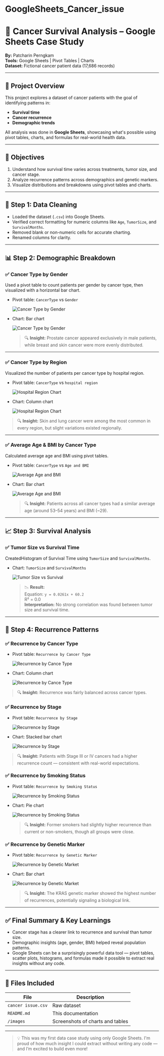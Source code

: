 # GoogleSheets_Cancer_issue

# 🧬 Cancer Survival Analysis – Google Sheets Case Study

**By:** Patcharin Perngkam  
**Tools:** Google Sheets | Pivot Tables | Charts  
**Dataset:** Fictional cancer patient data (17,686 records)

---

## 📌 Project Overview

This project explores a dataset of cancer patients with the goal of identifying patterns in:

- **Survival time**
- **Cancer recurrence**
- **Demographic trends**

All analysis was done in **Google Sheets**, showcasing what's possible using pivot tables, charts, and formulas for real-world health data.

---

## 🎯 Objectives

1. Understand how survival time varies across treatments, tumor size, and cancer stage.
2. Analyze recurrence patterns across demographics and genetic markers.
3. Visualize distributions and breakdowns using pivot tables and charts.

---

## 🧼 Step 1: Data Cleaning

- Loaded the dataset (`.csv`) into Google Sheets.
- Verified correct formatting for numeric columns like `Age`, `TumorSize`, and `SurvivalMonths`.
- Removed blank or non-numeric cells for accurate charting.
- Renamed columns for clarity.

---

## 📊 Step 2: Demographic Breakdown

### ✅ Cancer Type by Gender

Used a pivot table to count patients per gender by cancer type, then visualized with a horizontal bar chart.

- Pivot table: `CancerType` vs `Gender`

  ![Cancer Type by Gender](/images/Cancer_Gender.png)

- Chart: Bar chart

  ![Cancer Type by Gender](/images/CancerType_by_Gender.png)

  > 🔍 **Insight:** Prostate cancer appeared exclusively in male patients, while breast and skin cancer were more evenly distributed.

---

### ✅ Cancer Type by Region

Visualized the number of patients per cancer type by hospital region.

- Pivot table: `CancerType` vs `hospital region`

  ![Hospital Region Chart](/images/Hospital_Region.png)

- Chart: Column chart

  ![Hospital Region Chart](/images/CancerType%20by%20Hospital%20Region.png)

> 🔍 **Insight:** Skin and lung cancer were among the most common in every region, but slight variations existed regionally.

---

### ✅ Average Age & BMI by Cancer Type

Calculated average age and BMI using pivot tables.

- Pivot table: `CancerType` vs `Age and BMI`

  ![Average Age and BMI](/images/Average_Age_BMI.png)

- Chart: Bar chart

  ![Average Age and BMI](/images/Average%20Age%20or%20BMI%20per%20CancerType.png)

  > 🔍 **Insight:** Patients across all cancer types had a similar average age (around 53–54 years) and BMI (~29).

---

## 📈 Step 3: Survival Analysis

### ✅ Tumor Size vs Survival Time

CreatedHistogram of Survival Time using
`TumorSize` and `SurvivalMonths`.

- Chart: `TumorSize` and `SurvivalMonths`

  ![Tumor Size vs Survival](/images/TumorSize%20vs%20SurvivalMonths.png)

  > 📉 **Result:**  
  > Equation: `y = 0.0261x + 60.2`  
  > R² = 0.0  
  > **Interpretation:** No strong correlation was found between tumor size and survival time.

---

## 🔁 Step 4: Recurrence Patterns

### ✅ Recurrence by Cancer Type

- Pivot table: `Recurrence by Cancer Type`

  ![Recurrence by Cance Type](/images/Recurrence_Type.png)

- Chart: Column chart

  ![Recurrence by Cance Type](/images/Recurrence%20by%20Cancer%20Type.png)

> 🔍 **Insight:** Recurrence was fairly balanced across cancer types.

### ✅ Recurrence by Stage

- Pivot table: `Recurrence by Stage`

  ![Recurrence by Stage](/images/Recurrence_Stage.png)

- Chart: Stacked bar chart

  ![Recurrence by Stage](/images/Recurrence%20by%20Stage.png)

> 🔍 **Insight:** Patients with Stage III or IV cancers had a higher recurrence count — consistent with real-world expectations.

### ✅ Recurrence by Smoking Status

- Pivot table: `Recurrence by Smoking Status`

  ![Recurrence by Smoking Status](/images/Recurrence_Smoking.png)

- Chart: Pie chart

  ![Recurrence by Smoking Status](/images/Recurrence%20by%20Smoking%20Status.png)

  > 🔍 **Insight:** Former smokers had slightly higher recurrence than current or non-smokers, though all groups were close.

### ✅ Recurrence by Genetic Marker

- Pivot table: `Recurrence by Genetic Marker`

  ![Recurrence by Genetic Market](/images/Recurrence_Genetic.png)

- Chart: Bar chart

  ![Recurrence by Genetic Market](/images/Recurrence%20by%20Genetic%20Marker.png)

  > 🔍 **Insight:** The KRAS genetic marker showed the highest number of recurrences, potentially signaling a biological link.

---

## ✅ Final Summary & Key Learnings

- Cancer stage has a clearer link to recurrence and survival than tumor size.
- Demographic insights (age, gender, BMI) helped reveal population patterns.
- Google Sheets can be a surprisingly powerful data tool — pivot tables, scatter plots, histograms, and formulas made it possible to extract real insights without any code.

---

## 📎 Files Included

| File               | Description                      |
| ------------------ | -------------------------------- |
| `cancer issue.csv` | Raw dataset                      |
| `README.md`        | This documentation               |
| `/images`          | Screenshots of charts and tables |

---

> 💡 This was my first data case study using only Google Sheets. I'm proud of how much insight I could extract without writing any code — and I’m excited to build even more!

